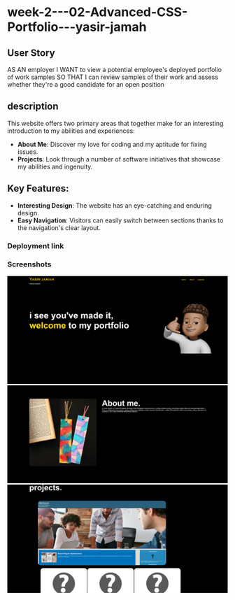 # week-2---02-Advanced-CSS-Portfolio---yasir-jamah

## User Story
AS AN employer
I WANT to view a potential employee's deployed portfolio of work samples
SO THAT I can review samples of their work and assess whether they're a good candidate for an open position

## description
This website offers two primary areas that together make for an interesting introduction to my abilities and experiences:

- **About Me**: Discover my love for coding and my aptitude for fixing issues.
- **Projects**: Look through a number of software initiatives that showcase my abilities and ingenuity.

## Key Features: 

- **Interesting Design**: The website has an eye-catching and enduring design.
- **Easy Navigation**: Visitors can easily switch between sections thanks to the navigation's clear layout.


### Deployment link




### Screenshots
![home page](image.png)
![about](image-1.png)
![projects](image-2.png)
